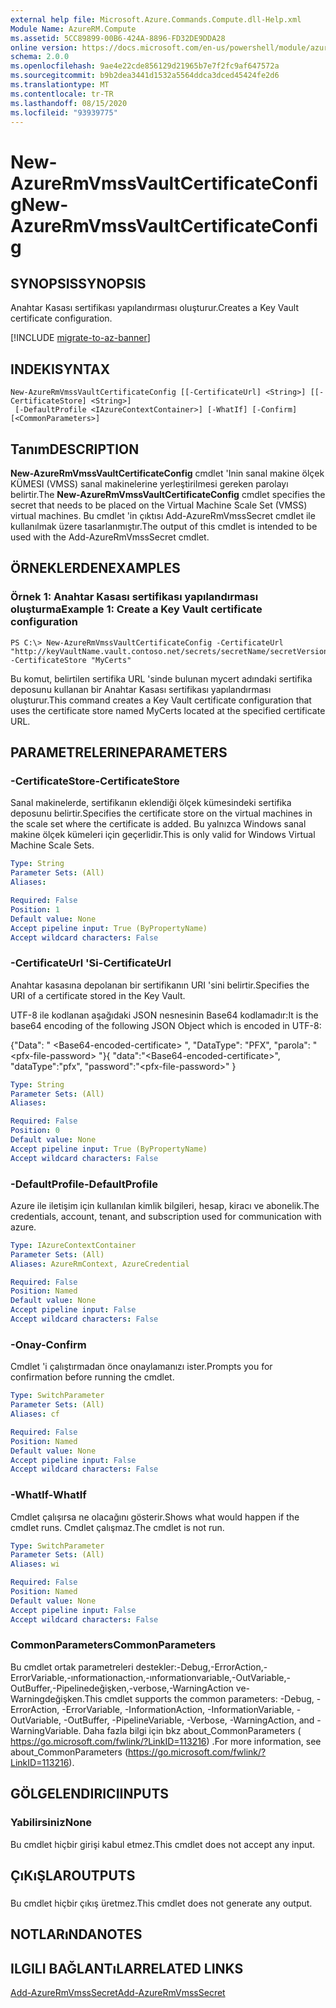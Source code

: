 ```yaml
---
external help file: Microsoft.Azure.Commands.Compute.dll-Help.xml
Module Name: AzureRM.Compute
ms.assetid: 5CC89899-00B6-424A-8896-FD32DE9DDA28
online version: https://docs.microsoft.com/en-us/powershell/module/azurerm.compute/new-azurermvmssvaultcertificateconfig
schema: 2.0.0
ms.openlocfilehash: 9ae4e22cde856129d21965b7e7f2fc9af647572a
ms.sourcegitcommit: b9b2dea3441d1532a5564ddca3dced45424fe2d6
ms.translationtype: MT
ms.contentlocale: tr-TR
ms.lasthandoff: 08/15/2020
ms.locfileid: "93939775"
---
```

# <span data-ttu-id="98c99-101">New-AzureRmVmssVaultCertificateConfig</span><span class="sxs-lookup"><span data-stu-id="98c99-101">New-AzureRmVmssVaultCertificateConfig</span></span>

## <span data-ttu-id="98c99-102">SYNOPSIS</span><span class="sxs-lookup"><span data-stu-id="98c99-102">SYNOPSIS</span></span>
<span data-ttu-id="98c99-103">Anahtar Kasası sertifikası yapılandırması oluşturur.</span><span class="sxs-lookup"><span data-stu-id="98c99-103">Creates a Key Vault certificate configuration.</span></span>

[!INCLUDE [migrate-to-az-banner](../../includes/migrate-to-az-banner.md)]

## <span data-ttu-id="98c99-104">INDEKI</span><span class="sxs-lookup"><span data-stu-id="98c99-104">SYNTAX</span></span>

```
New-AzureRmVmssVaultCertificateConfig [[-CertificateUrl] <String>] [[-CertificateStore] <String>]
 [-DefaultProfile <IAzureContextContainer>] [-WhatIf] [-Confirm] [<CommonParameters>]
```

## <span data-ttu-id="98c99-105">Tanım</span><span class="sxs-lookup"><span data-stu-id="98c99-105">DESCRIPTION</span></span>
<span data-ttu-id="98c99-106">**New-AzureRmVmssVaultCertificateConfig** cmdlet 'Inin sanal makine ölçek KÜMESI (VMSS) sanal makinelerine yerleştirilmesi gereken parolayı belirtir.</span><span class="sxs-lookup"><span data-stu-id="98c99-106">The **New-AzureRmVmssVaultCertificateConfig** cmdlet specifies the secret that needs to be placed on the Virtual Machine Scale Set (VMSS) virtual machines.</span></span>
<span data-ttu-id="98c99-107">Bu cmdlet 'in çıktısı Add-AzureRmVmssSecret cmdlet ile kullanılmak üzere tasarlanmıştır.</span><span class="sxs-lookup"><span data-stu-id="98c99-107">The output of this cmdlet is intended to be used with the Add-AzureRmVmssSecret cmdlet.</span></span>

## <span data-ttu-id="98c99-108">ÖRNEKLERDEN</span><span class="sxs-lookup"><span data-stu-id="98c99-108">EXAMPLES</span></span>

### <span data-ttu-id="98c99-109">Örnek 1: Anahtar Kasası sertifikası yapılandırması oluşturma</span><span class="sxs-lookup"><span data-stu-id="98c99-109">Example 1: Create a Key Vault certificate configuration</span></span>
```
PS C:\> New-AzureRmVmssVaultCertificateConfig -CertificateUrl "http://keyVaultName.vault.contoso.net/secrets/secretName/secretVersion" -CertificateStore "MyCerts"
```

<span data-ttu-id="98c99-110">Bu komut, belirtilen sertifika URL 'sinde bulunan mycert adındaki sertifika deposunu kullanan bir Anahtar Kasası sertifikası yapılandırması oluşturur.</span><span class="sxs-lookup"><span data-stu-id="98c99-110">This command creates a Key Vault certificate configuration that uses the certificate store named MyCerts located at the specified certificate URL.</span></span>

## <span data-ttu-id="98c99-111">PARAMETRELERINE</span><span class="sxs-lookup"><span data-stu-id="98c99-111">PARAMETERS</span></span>

### <span data-ttu-id="98c99-112">-CertificateStore</span><span class="sxs-lookup"><span data-stu-id="98c99-112">-CertificateStore</span></span>
<span data-ttu-id="98c99-113">Sanal makinelerde, sertifikanın eklendiği ölçek kümesindeki sertifika deposunu belirtir.</span><span class="sxs-lookup"><span data-stu-id="98c99-113">Specifies the certificate store on the virtual machines in the scale set where the certificate is added.</span></span>
<span data-ttu-id="98c99-114">Bu yalnızca Windows sanal makine ölçek kümeleri için geçerlidir.</span><span class="sxs-lookup"><span data-stu-id="98c99-114">This is only valid for Windows Virtual Machine Scale Sets.</span></span>

```yaml
Type: String
Parameter Sets: (All)
Aliases: 

Required: False
Position: 1
Default value: None
Accept pipeline input: True (ByPropertyName)
Accept wildcard characters: False
```

### <span data-ttu-id="98c99-115">-CertificateUrl 'Si</span><span class="sxs-lookup"><span data-stu-id="98c99-115">-CertificateUrl</span></span>
<span data-ttu-id="98c99-116">Anahtar kasasına depolanan bir sertifikanın URI 'sini belirtir.</span><span class="sxs-lookup"><span data-stu-id="98c99-116">Specifies the URI of a certificate stored in the Key Vault.</span></span>

<span data-ttu-id="98c99-117">UTF-8 ile kodlanan aşağıdaki JSON nesnesinin Base64 kodlamadır:</span><span class="sxs-lookup"><span data-stu-id="98c99-117">It is the base64 encoding of the following JSON Object which is encoded in UTF-8:</span></span>


<span data-ttu-id="98c99-118">{"Data": " \<Base64-encoded-certificate\> ", "DataType": "PFX", "parola": " \<pfx-file-password\> "}</span><span class="sxs-lookup"><span data-stu-id="98c99-118">{ "data":"\<Base64-encoded-certificate\>", "dataType":"pfx", "password":"\<pfx-file-password\>" }</span></span>

```yaml
Type: String
Parameter Sets: (All)
Aliases: 

Required: False
Position: 0
Default value: None
Accept pipeline input: True (ByPropertyName)
Accept wildcard characters: False
```

### <span data-ttu-id="98c99-119">-DefaultProfile</span><span class="sxs-lookup"><span data-stu-id="98c99-119">-DefaultProfile</span></span>
<span data-ttu-id="98c99-120">Azure ile iletişim için kullanılan kimlik bilgileri, hesap, kiracı ve abonelik.</span><span class="sxs-lookup"><span data-stu-id="98c99-120">The credentials, account, tenant, and subscription used for communication with azure.</span></span>

```yaml
Type: IAzureContextContainer
Parameter Sets: (All)
Aliases: AzureRmContext, AzureCredential

Required: False
Position: Named
Default value: None
Accept pipeline input: False
Accept wildcard characters: False
```

### <span data-ttu-id="98c99-121">-Onay</span><span class="sxs-lookup"><span data-stu-id="98c99-121">-Confirm</span></span>
<span data-ttu-id="98c99-122">Cmdlet 'i çalıştırmadan önce onaylamanızı ister.</span><span class="sxs-lookup"><span data-stu-id="98c99-122">Prompts you for confirmation before running the cmdlet.</span></span>

```yaml
Type: SwitchParameter
Parameter Sets: (All)
Aliases: cf

Required: False
Position: Named
Default value: None
Accept pipeline input: False
Accept wildcard characters: False
```

### <span data-ttu-id="98c99-123">-WhatIf</span><span class="sxs-lookup"><span data-stu-id="98c99-123">-WhatIf</span></span>
<span data-ttu-id="98c99-124">Cmdlet çalışırsa ne olacağını gösterir.</span><span class="sxs-lookup"><span data-stu-id="98c99-124">Shows what would happen if the cmdlet runs.</span></span> <span data-ttu-id="98c99-125">Cmdlet çalışmaz.</span><span class="sxs-lookup"><span data-stu-id="98c99-125">The cmdlet is not run.</span></span>

```yaml
Type: SwitchParameter
Parameter Sets: (All)
Aliases: wi

Required: False
Position: Named
Default value: None
Accept pipeline input: False
Accept wildcard characters: False
```

### <span data-ttu-id="98c99-126">CommonParameters</span><span class="sxs-lookup"><span data-stu-id="98c99-126">CommonParameters</span></span>
<span data-ttu-id="98c99-127">Bu cmdlet ortak parametreleri destekler:-Debug,-ErrorAction,-ErrorVariable,-ınformationaction,-ınformationvariable,-OutVariable,-OutBuffer,-Pipelinedeğişken,-verbose,-WarningAction ve-Warningdeğişken.</span><span class="sxs-lookup"><span data-stu-id="98c99-127">This cmdlet supports the common parameters: -Debug, -ErrorAction, -ErrorVariable, -InformationAction, -InformationVariable, -OutVariable, -OutBuffer, -PipelineVariable, -Verbose, -WarningAction, and -WarningVariable.</span></span> <span data-ttu-id="98c99-128">Daha fazla bilgi için bkz about_CommonParameters ( https://go.microsoft.com/fwlink/?LinkID=113216) .</span><span class="sxs-lookup"><span data-stu-id="98c99-128">For more information, see about_CommonParameters (https://go.microsoft.com/fwlink/?LinkID=113216).</span></span>

## <span data-ttu-id="98c99-129">GÖLGELENDIRICI</span><span class="sxs-lookup"><span data-stu-id="98c99-129">INPUTS</span></span>

### <span data-ttu-id="98c99-130">Yabilirsiniz</span><span class="sxs-lookup"><span data-stu-id="98c99-130">None</span></span>
<span data-ttu-id="98c99-131">Bu cmdlet hiçbir girişi kabul etmez.</span><span class="sxs-lookup"><span data-stu-id="98c99-131">This cmdlet does not accept any input.</span></span>

## <span data-ttu-id="98c99-132">ÇıKıŞLAR</span><span class="sxs-lookup"><span data-stu-id="98c99-132">OUTPUTS</span></span>

###  
<span data-ttu-id="98c99-133">Bu cmdlet hiçbir çıkış üretmez.</span><span class="sxs-lookup"><span data-stu-id="98c99-133">This cmdlet does not generate any output.</span></span>

## <span data-ttu-id="98c99-134">NOTLARıNDA</span><span class="sxs-lookup"><span data-stu-id="98c99-134">NOTES</span></span>

## <span data-ttu-id="98c99-135">ILGILI BAĞLANTıLAR</span><span class="sxs-lookup"><span data-stu-id="98c99-135">RELATED LINKS</span></span>

[<span data-ttu-id="98c99-136">Add-AzureRmVmssSecret</span><span class="sxs-lookup"><span data-stu-id="98c99-136">Add-AzureRmVmssSecret</span></span>](./Add-AzureRmVmssSecret.md)
